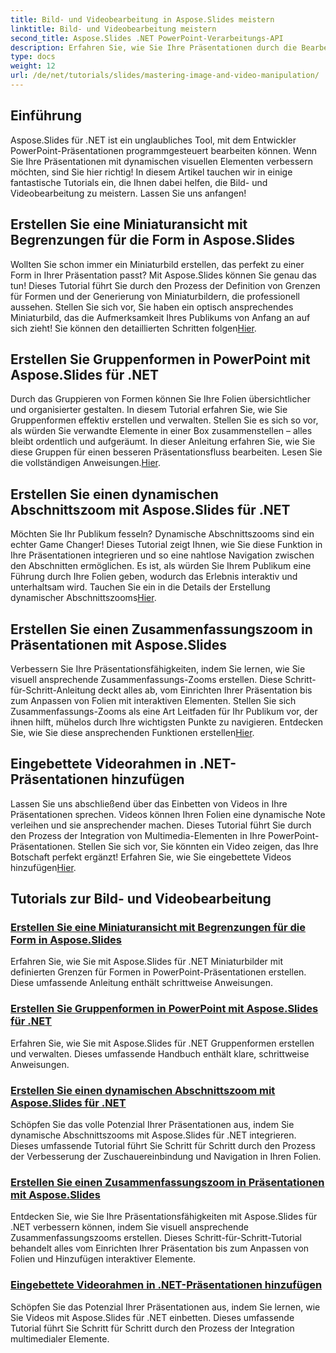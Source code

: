 ```yaml
---
title: Bild- und Videobearbeitung in Aspose.Slides meistern
linktitle: Bild- und Videobearbeitung meistern
second_title: Aspose.Slides .NET PowerPoint-Verarbeitungs-API
description: Erfahren Sie, wie Sie Ihre Präsentationen durch die Bearbeitung von Bildern und Videos mit Aspose.Slides für .NET verbessern können. Dieses umfassende Handbuch enthält Schritt-für-Schritt-Tutorials.
type: docs
weight: 12
url: /de/net/tutorials/slides/mastering-image-and-video-manipulation/
---
```

## Einführung

Aspose.Slides für .NET ist ein unglaubliches Tool, mit dem Entwickler PowerPoint-Präsentationen programmgesteuert bearbeiten können. Wenn Sie Ihre Präsentationen mit dynamischen visuellen Elementen verbessern möchten, sind Sie hier richtig! In diesem Artikel tauchen wir in einige fantastische Tutorials ein, die Ihnen dabei helfen, die Bild- und Videobearbeitung zu meistern. Lassen Sie uns anfangen!

## Erstellen Sie eine Miniaturansicht mit Begrenzungen für die Form in Aspose.Slides

 Wollten Sie schon immer ein Miniaturbild erstellen, das perfekt zu einer Form in Ihrer Präsentation passt? Mit Aspose.Slides können Sie genau das tun! Dieses Tutorial führt Sie durch den Prozess der Definition von Grenzen für Formen und der Generierung von Miniaturbildern, die professionell aussehen. Stellen Sie sich vor, Sie haben ein optisch ansprechendes Miniaturbild, das die Aufmerksamkeit Ihres Publikums von Anfang an auf sich zieht! Sie können den detaillierten Schritten folgen[Hier](./create-thumbnail-bounds-shape/).

## Erstellen Sie Gruppenformen in PowerPoint mit Aspose.Slides für .NET

Durch das Gruppieren von Formen können Sie Ihre Folien übersichtlicher und organisierter gestalten. In diesem Tutorial erfahren Sie, wie Sie Gruppenformen effektiv erstellen und verwalten. Stellen Sie es sich so vor, als würden Sie verwandte Elemente in einer Box zusammenstellen – alles bleibt ordentlich und aufgeräumt. In dieser Anleitung erfahren Sie, wie Sie diese Gruppen für einen besseren Präsentationsfluss bearbeiten. Lesen Sie die vollständigen Anweisungen.[Hier](./create-group-shapes/).

## Erstellen Sie einen dynamischen Abschnittszoom mit Aspose.Slides für .NET

 Möchten Sie Ihr Publikum fesseln? Dynamische Abschnittszooms sind ein echter Game Changer! Dieses Tutorial zeigt Ihnen, wie Sie diese Funktion in Ihre Präsentationen integrieren und so eine nahtlose Navigation zwischen den Abschnitten ermöglichen. Es ist, als würden Sie Ihrem Publikum eine Führung durch Ihre Folien geben, wodurch das Erlebnis interaktiv und unterhaltsam wird. Tauchen Sie ein in die Details der Erstellung dynamischer Abschnittszooms[Hier](./create-dynamic-section-zoom/).

## Erstellen Sie einen Zusammenfassungszoom in Präsentationen mit Aspose.Slides

Verbessern Sie Ihre Präsentationsfähigkeiten, indem Sie lernen, wie Sie visuell ansprechende Zusammenfassungs-Zooms erstellen. Diese Schritt-für-Schritt-Anleitung deckt alles ab, vom Einrichten Ihrer Präsentation bis zum Anpassen von Folien mit interaktiven Elementen. Stellen Sie sich Zusammenfassungs-Zooms als eine Art Leitfaden für Ihr Publikum vor, der ihnen hilft, mühelos durch Ihre wichtigsten Punkte zu navigieren. Entdecken Sie, wie Sie diese ansprechenden Funktionen erstellen[Hier](./create-summary-zoom/).

## Eingebettete Videorahmen in .NET-Präsentationen hinzufügen

 Lassen Sie uns abschließend über das Einbetten von Videos in Ihre Präsentationen sprechen. Videos können Ihren Folien eine dynamische Note verleihen und sie ansprechender machen. Dieses Tutorial führt Sie durch den Prozess der Integration von Multimedia-Elementen in Ihre PowerPoint-Präsentationen. Stellen Sie sich vor, Sie könnten ein Video zeigen, das Ihre Botschaft perfekt ergänzt! Erfahren Sie, wie Sie eingebettete Videos hinzufügen[Hier](./add-embedded-videos-frame/).

## Tutorials zur Bild- und Videobearbeitung
### [Erstellen Sie eine Miniaturansicht mit Begrenzungen für die Form in Aspose.Slides](./create-thumbnail-bounds-shape/)
Erfahren Sie, wie Sie mit Aspose.Slides für .NET Miniaturbilder mit definierten Grenzen für Formen in PowerPoint-Präsentationen erstellen. Diese umfassende Anleitung enthält schrittweise Anweisungen.
### [Erstellen Sie Gruppenformen in PowerPoint mit Aspose.Slides für .NET](./create-group-shapes/)
Erfahren Sie, wie Sie mit Aspose.Slides für .NET Gruppenformen erstellen und verwalten. Dieses umfassende Handbuch enthält klare, schrittweise Anweisungen.
### [Erstellen Sie einen dynamischen Abschnittszoom mit Aspose.Slides für .NET](./create-dynamic-section-zoom/)
Schöpfen Sie das volle Potenzial Ihrer Präsentationen aus, indem Sie dynamische Abschnittszooms mit Aspose.Slides für .NET integrieren. Dieses umfassende Tutorial führt Sie Schritt für Schritt durch den Prozess der Verbesserung der Zuschauereinbindung und Navigation in Ihren Folien.
### [Erstellen Sie einen Zusammenfassungszoom in Präsentationen mit Aspose.Slides](./create-summary-zoom/)
Entdecken Sie, wie Sie Ihre Präsentationsfähigkeiten mit Aspose.Slides für .NET verbessern können, indem Sie visuell ansprechende Zusammenfassungszooms erstellen. Dieses Schritt-für-Schritt-Tutorial behandelt alles vom Einrichten Ihrer Präsentation bis zum Anpassen von Folien und Hinzufügen interaktiver Elemente.
### [Eingebettete Videorahmen in .NET-Präsentationen hinzufügen](./add-embedded-videos-frame/)
Schöpfen Sie das Potenzial Ihrer Präsentationen aus, indem Sie lernen, wie Sie Videos mit Aspose.Slides für .NET einbetten. Dieses umfassende Tutorial führt Sie Schritt für Schritt durch den Prozess der Integration multimedialer Elemente.